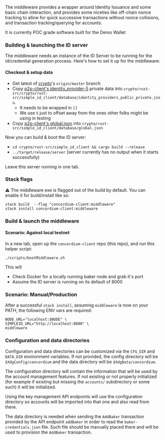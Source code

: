 
The middleware provides a wrapper around Identity Issuance and some basic chain interaction, and provides some niceties like off-chain nonce tracking to allow for quick successive transactions without nonce collisions, and transaction tracking/querying for accounts.

It is currently POC grade software built for the Demo Wallet


### Building & launching the ID server

The middleware needs an instance of the ID Server to be running for the id/credential generation process. Here's how to set it up for the middleware:

#### Checkout & setup data

- Get latest of [crypto](https://gitlab.com/Concordium/crypto)'s `origin/master` branch
- Copy [p2p-client's identity_provider-5](https://gitlab.com/Concordium/genesis-data/blob/master/ip_private_keys/identity_provider-5.json) private data into `crypto/rust-src/crypto/rust-src/simple_id_client/database/identity_providers_public_private.json`.
  - It needs to be wrapped in `[]`
  - We use `5` just to offset away from the ones other folks might be using in testing
- Copy [p2p-client's global.json](https://gitlab.com/Concordium/genesis-data/blob/master/global.json) into `crypto/rust-src/simple_id_client/database/global.json`

Now you can build & boot the ID server:

- `cd crypto/rust-src/simple_id_client && cargo build --release`
- `../target/release/server` (server currently has no output when it starts successfully)

Leave this server running in one tab.


### Stack flags

:warning: The middleware exe is flagged out of the build by default. You can enable it for build/install like so:

```
stack build  --flag "concordium-client:middleware"
stack install concordium-client:middleware
```

### Build & launch the middleware

#### Scenario: Against local testnet

In a new tab, open up the `concordium-client` repo (this repo), and run this helper script:

```
./scripts/bootMiddleware.sh
```

This will
- Check Docker for a locally running baker node and grab it's port
- Assume the ID server is running on its default of 8000

### Scenario: Manual/Production

After a successful `stack install`, assuming `middleware` is now on your PATH, the following ENV vars are required:

```
NODE_URL="localhost:$NODE" \
SIMPLEID_URL="http://localhost:8000" \
middleware
```

### Configuration and data directories

Configuration and data directories can be customized via the `CFG_DIR` and
`DATA_DIR` environment variables. If not provided, the config directory will be
`$XdgConfig/concordium` and the data directory will be `$XdgData/concordium`.

The configuration directory will contain the information that will be used by
the account management features. If not existing or not properly initialized
(for example if existing but missing the `accounts/` subdirectory or some such)
it will be initialized.

Using the key management API endpoints will use the configuration directory so
accounts will be imported into that one and also read from there.

The data directory is needed when sending the `AddBaker` transaction provided by
the API endpoint `addBaker` in order to read the `baker-credentials.json`
file. Such file should be manually placed there and will be used to provision
the `AddBaker` transaction.
